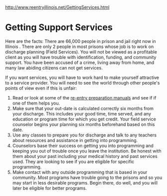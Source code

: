http://www.reentryillinois.net/GettingServices.html

# Getting Support Services

Here are the facts: There are 66,000 people in prison and jail right now in Illinois . There are only 2 people  in most prisons whose job is to work on discharge planning (Field Services). You will not be viewed as a profitable client as you will have trouble with identification, funding, and community support. You have been accused of a crime, living away from home, and many law abiding citizens can not get services.

If you want services, you will have to work hard to make yourself attractive to a service provider.  You will need to see the world through other people's points of view even if this is unfair:

1. Read or look at some of the [re-entry preparation manuals] and see if if one of them helps you.
1. Make sure that your out-date is calculated correctly six months from your discharge.  This includes your good time, time served, and any education or program time for which you get credit. Your field service counselor begins your planning six months beforehand based on this date.
1. Use any classes to prepare you for discharge and talk to any teachers about resources and assistance in getting into programming.
1. Counselors base their success on getting you into programming and keeping you out of trouble once you leave the institution.  Be honest with them about your past including your medical history and past services used.  They are looking to see if you are eligible for specific programming.
1. Make contact with any outside programming that is based in your community. Most programs have trouble going to the prisons and so you may start in less desirable programs.  Begin there, do well, and you will later be eligible for better programs.




[re-entry preparation manuals]: ./reentryguides.html

